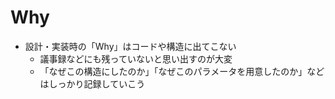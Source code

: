 # Why
- 設計・実装時の「Why」はコードや構造に出てこない
  - 議事録などにも残っていないと思い出すのが大変
  - 「なぜこの構造にしたのか」「なぜこのパラメータを用意したのか」などはしっかり記録していこう
